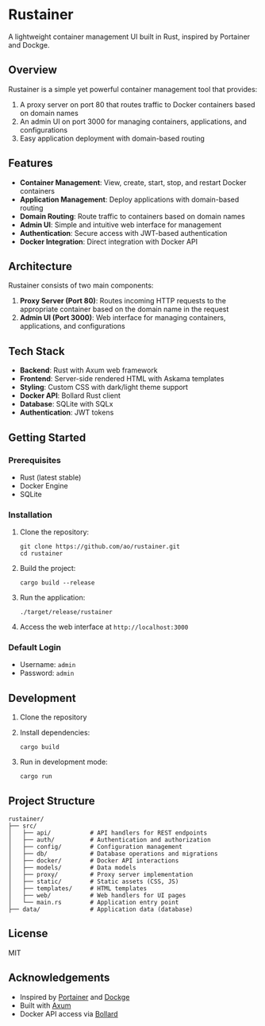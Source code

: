 # Rustainer

A lightweight container management UI built in Rust, inspired by Portainer and Dockge.

## Overview

Rustainer is a simple yet powerful container management tool that provides:

1. A proxy server on port 80 that routes traffic to Docker containers based on domain names
2. An admin UI on port 3000 for managing containers, applications, and configurations
3. Easy application deployment with domain-based routing

## Features

- **Container Management**: View, create, start, stop, and restart Docker containers
- **Application Management**: Deploy applications with domain-based routing
- **Domain Routing**: Route traffic to containers based on domain names
- **Admin UI**: Simple and intuitive web interface for management
- **Authentication**: Secure access with JWT-based authentication
- **Docker Integration**: Direct integration with Docker API

## Architecture

Rustainer consists of two main components:

1. **Proxy Server (Port 80)**: Routes incoming HTTP requests to the appropriate container based on the domain name in the request
2. **Admin UI (Port 3000)**: Web interface for managing containers, applications, and configurations

## Tech Stack

- **Backend**: Rust with Axum web framework
- **Frontend**: Server-side rendered HTML with Askama templates
- **Styling**: Custom CSS with dark/light theme support
- **Docker API**: Bollard Rust client
- **Database**: SQLite with SQLx
- **Authentication**: JWT tokens

## Getting Started

### Prerequisites

- Rust (latest stable)
- Docker Engine
- SQLite

### Installation

1. Clone the repository:
   ```
   git clone https://github.com/ao/rustainer.git
   cd rustainer
   ```

2. Build the project:
   ```
   cargo build --release
   ```

3. Run the application:
   ```
   ./target/release/rustainer
   ```

4. Access the web interface at `http://localhost:3000`

### Default Login

- Username: `admin`
- Password: `admin`

## Development

1. Clone the repository
2. Install dependencies:
   ```
   cargo build
   ```

3. Run in development mode:
   ```
   cargo run
   ```

## Project Structure

```
rustainer/
├── src/
│   ├── api/           # API handlers for REST endpoints
│   ├── auth/          # Authentication and authorization
│   ├── config/        # Configuration management
│   ├── db/            # Database operations and migrations
│   ├── docker/        # Docker API interactions
│   ├── models/        # Data models
│   ├── proxy/         # Proxy server implementation
│   ├── static/        # Static assets (CSS, JS)
│   ├── templates/     # HTML templates
│   ├── web/           # Web handlers for UI pages
│   └── main.rs        # Application entry point
├── data/              # Application data (database)
```

## License

MIT

## Acknowledgements

- Inspired by [Portainer](https://www.portainer.io/) and [Dockge](https://github.com/louislam/dockge)
- Built with [Axum](https://github.com/tokio-rs/axum)
- Docker API access via [Bollard](https://github.com/fussybeaver/bollard)
